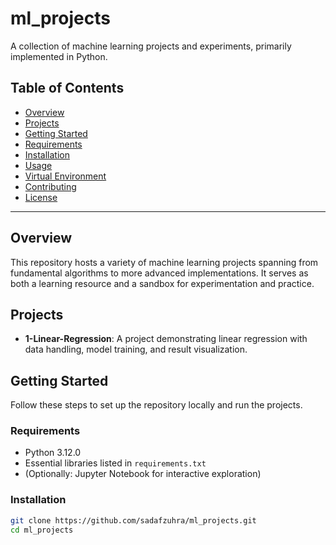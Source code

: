 # ml_projects

A collection of machine learning projects and experiments, primarily implemented in Python.

##  Table of Contents
- [Overview](#overview)
- [Projects](#projects)
- [Getting Started](#getting-started)
- [Requirements](#requirements)
- [Installation](#installation)
- [Usage](#usage)
- [Virtual Environment](#virtual-environment)
- [Contributing](#contributing)
- [License](#license)

---

## Overview
This repository hosts a variety of machine learning projects spanning from fundamental algorithms to more advanced implementations. It serves as both a learning resource and a sandbox for experimentation and practice.

## Projects
- **1-Linear-Regression**: A project demonstrating linear regression with data handling, model training, and result visualization.
  

## Getting Started
Follow these steps to set up the repository locally and run the projects.

### Requirements
- Python 3.12.0
- Essential libraries listed in `requirements.txt`  
- (Optionally: Jupyter Notebook for interactive exploration)

### Installation
```bash
git clone https://github.com/sadafzuhra/ml_projects.git
cd ml_projects
